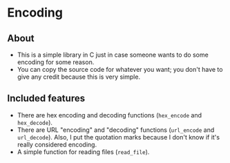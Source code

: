 # Encoding

## About
 - This is a simple library in C just in case someone wants to do some encoding for some reason.
 - You can copy the source code for whatever you want; you don't have to give any credit because this is very simple.

## Included features
 - There are hex encoding and decoding functions (`hex_encode` and `hex_decode`).
 - There are URL "encoding" and "decoding" functions (`url_encode` and `url_decode`). Also, I put the quotation marks because I don't know if it's really considered encoding.
 - A simple function for reading files (`read_file`).

